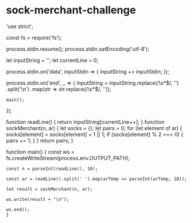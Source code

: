 # sock-merchant-challenge
'use strict';

const fs = require('fs');

process.stdin.resume();
process.stdin.setEncoding('utf-8');

let inputString = '';
let currentLine = 0;

process.stdin.on('data', inputStdin => {
    inputString += inputStdin;
});

process.stdin.on('end', _ => {
    inputString = inputString.replace(/\s*$/, '')
        .split('\n')
        .map(str => str.replace(/\s*$/, ''));

    main();
});

function readLine() {
    return inputString[currentLine++];
}
function sockMerchant(n, ar) {
 let socks = {};
  let pairs = 0;
for (let element of ar) {
  socks[element] = socks[element] + 1 || 1;
    if (socks[element] % 2 === 0) {
      pairs += 1;
    }
  }
return pairs;
}

function main() {
    const ws = fs.createWriteStream(process.env.OUTPUT_PATH);

    const n = parseInt(readLine(), 10);

    const ar = readLine().split(' ').map(arTemp => parseInt(arTemp, 10));

    let result = sockMerchant(n, ar);

    ws.write(result + "\n");

    ws.end();
    }
